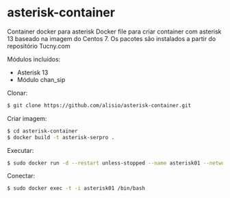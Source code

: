 # asterisk-container
Container docker para asterisk
Docker file para criar container com asterisk 13 baseado na imagem do Centos 7. Os pacotes são instalados a partir do repositório Tucny.com

Módulos incluídos:
* Asterisk 13
* Módulo chan_sip

Clonar:

```sh
$ git clone https://github.com/alisio/asterisk-container.git
```

Criar imagem:

```sh
$ cd asterisk-container
$ docker build -t asterisk-serpro .
```

Executar:

```sh
$ sudo docker run -d --restart unless-stopped --name asterisk01 --network host asterisk-serpro
```

Conectar:

```sh
$ sudo docker exec -t -i asterisk01 /bin/bash
```
